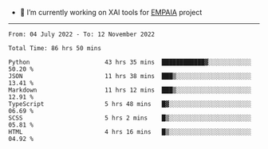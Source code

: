- 🔭 I’m currently working on XAI tools for [EMPAIA](https://en.empaia.org/) project

---

<!--START_SECTION:waka-->

```text
From: 04 July 2022 - To: 12 November 2022

Total Time: 86 hrs 50 mins

Python                     43 hrs 35 mins  ████████████▓░░░░░░░░░░░░   50.20 %
JSON                       11 hrs 38 mins  ███▒░░░░░░░░░░░░░░░░░░░░░   13.41 %
Markdown                   11 hrs 12 mins  ███▒░░░░░░░░░░░░░░░░░░░░░   12.91 %
TypeScript                 5 hrs 48 mins   █▓░░░░░░░░░░░░░░░░░░░░░░░   06.69 %
SCSS                       5 hrs 2 mins    █▒░░░░░░░░░░░░░░░░░░░░░░░   05.81 %
HTML                       4 hrs 16 mins   █▒░░░░░░░░░░░░░░░░░░░░░░░   04.92 %
```

<!--END_SECTION:waka-->
